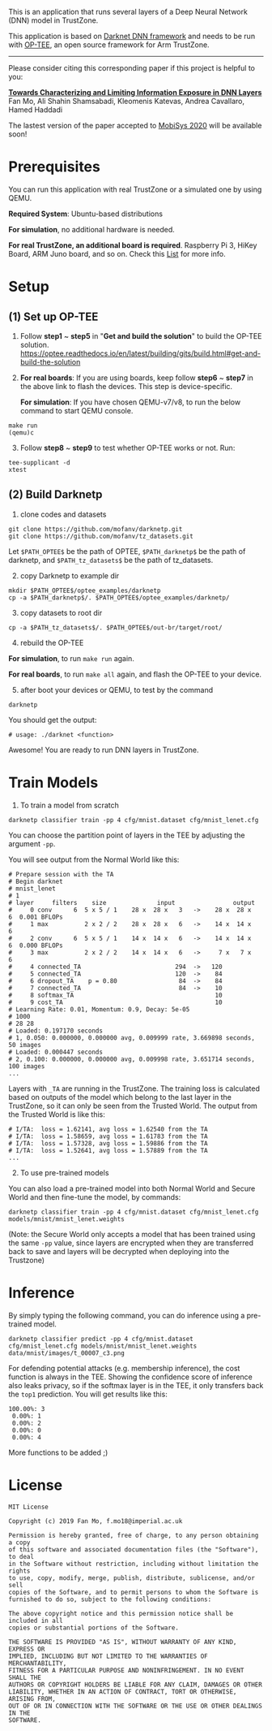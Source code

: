 This is an application that runs several layers of a Deep Neural Network (DNN) model in TrustZone.

This application is based on [Darknet DNN framework](https://pjreddie.com/darknet/) and needs to be run with [OP-TEE](https://www.op-tee.org/), an open source framework for Arm TrustZone.

---------------------------
Please consider citing this corresponding paper if this project is helpful to you:

**[Towards Characterizing and Limiting Information Exposure in DNN Layers](https://arxiv.org/abs/1907.06034)** Fan Mo, Ali Shahin Shamsabadi, Kleomenis Katevas, Andrea Cavallaro, Hamed Haddadi

The lastest version of the paper accepted to [MobiSys 2020](https://www.sigmobile.org/mobisys/2020/) will be available soon!

# Prerequisites
You can run this application with real TrustZone or a simulated one by using QEMU.

**Required System**: Ubuntu-based distributions

**For simulation**, no additional hardware is needed.

**For real TrustZone, an additional board is required**. Raspberry Pi 3, HiKey Board, ARM Juno board, and so on. Check this [List](https://optee.readthedocs.io/en/latest/building/devices/index.html#device-specific) for more info.

# Setup
## (1) Set up OP-TEE
1) Follow **step1** ~ **step5** in "**Get and build the solution**" to build the OP-TEE solution.
https://optee.readthedocs.io/en/latest/building/gits/build.html#get-and-build-the-solution

2) **For real boards**: If you are using boards, keep follow **step6** ~ **step7** in the above link to flash the devices. This step is device-specific.

   **For simulation**: If you have chosen QEMU-v7/v8, to run the below command to start QEMU console.
```
make run
(qemu)c
```

3) Follow **step8** ~ **step9** to test whether OP-TEE works or not. Run:
```
tee-supplicant -d
xtest
```

## (2) Build Darknetp
1) clone codes and datasets
```
git clone https://github.com/mofanv/darknetp.git
git clone https://github.com/mofanv/tz_datasets.git
```
Let `$PATH_OPTEE$` be the path of OPTEE, `$PATH_darknetp$` be the path of darknetp, and `$PATH_tz_datasets$` be the path of tz_datasets.

2) copy Darknetp to example dir
```
mkdir $PATH_OPTEE$/optee_examples/darknetp
cp -a $PATH_darknetp$/. $PATH_OPTEE$/optee_examples/darknetp/
```

3) copy datasets to root dir
```
cp -a $PATH_tz_datasets$/. $PATH_OPTEE$/out-br/target/root/
```

4) rebuild the OP-TEE

**For simulation**, to run `make run` again.

**For real boards**, to run `make all` again, and flash the OP-TEE to your device.

5) after boot your devices or QEMU, to test by the command
```
darknetp
```
You should get the output:
 ```
# usage: ./darknet <function>
 ```
Awesome! You are ready to run DNN layers in TrustZone.

# Train Models

1) To train a model from scratch 
```
darknetp classifier train -pp 4 cfg/mnist.dataset cfg/mnist_lenet.cfg
```
You can choose the partition point of layers in the TEE by adjusting the argument `-pp`.

You will see output from the Normal World like this:
```
# Prepare session with the TA
# Begin darknet
# mnist_lenet
# 1
# layer     filters    size              input                output
#     0 conv      6  5 x 5 / 1    28 x  28 x   3   ->    28 x  28 x   6  0.001 BFLOPs
#     1 max          2 x 2 / 2    28 x  28 x   6   ->    14 x  14 x   6
#     2 conv      6  5 x 5 / 1    14 x  14 x   6   ->    14 x  14 x   6  0.000 BFLOPs
#     3 max          2 x 2 / 2    14 x  14 x   6   ->     7 x   7 x   6
#     4 connected_TA                          294  ->   120
#     5 connected_TA                          120  ->    84
#     6 dropout_TA    p = 0.80                 84  ->    84
#     7 connected_TA                           84  ->    10
#     8 softmax_TA                                       10
#     9 cost_TA                                          10
# Learning Rate: 0.01, Momentum: 0.9, Decay: 5e-05
# 1000
# 28 28
# Loaded: 0.197170 seconds
# 1, 0.050: 0.000000, 0.000000 avg, 0.009999 rate, 3.669898 seconds, 50 images
# Loaded: 0.000447 seconds
# 2, 0.100: 0.000000, 0.000000 avg, 0.009998 rate, 3.651714 seconds, 100 images
...
```

Layers with `_TA` are running in the TrustZone. The training loss is calculated based on outputs of the model which belong to the last layer in the TrustZone, so it can only be seen from the Trusted World. The output from the Trusted World is like this:
```
# I/TA:  loss = 1.62141, avg loss = 1.62540 from the TA
# I/TA:  loss = 1.58659, avg loss = 1.61783 from the TA
# I/TA:  loss = 1.57328, avg loss = 1.59886 from the TA
# I/TA:  loss = 1.52641, avg loss = 1.57889 from the TA
...
```

2) To use pre-trained models

You can also load a pre-trained model into both Normal World and Secure World and then fine-tune the model, by commands:
```
darknetp classifier train -pp 4 cfg/mnist.dataset cfg/mnist_lenet.cfg models/mnist/mnist_lenet.weights
```

(Note: the Secure World only accepts a model that has been trained using the same `-pp` value, since layers are encrypted when they are transferred back to save and layers will be decrypted when deploying into the Trustzone)

# Inference

By simply typing the following command, you can do inference using a pre-trained model.
```
darknetp classifier predict -pp 4 cfg/mnist.dataset cfg/mnist_lenet.cfg models/mnist/mnist_lenet.weights  data/mnist/images/t_00007_c3.png
```
For defending potential attacks (e.g. membership inference), the cost function is always in the TEE. Showing the confidence score of inference also leaks privacy, so if the softmax layer is in the TEE, it only transfers back the `top1` prediction. You will get results like this:

```
100.00%: 3
 0.00%: 1
 0.00%: 2
 0.00%: 0
 0.00%: 4
```

More functions to be added ;)

# License
```
MIT License

Copyright (c) 2019 Fan Mo, f.mo18@imperial.ac.uk

Permission is hereby granted, free of charge, to any person obtaining a copy
of this software and associated documentation files (the "Software"), to deal
in the Software without restriction, including without limitation the rights
to use, copy, modify, merge, publish, distribute, sublicense, and/or sell
copies of the Software, and to permit persons to whom the Software is
furnished to do so, subject to the following conditions:

The above copyright notice and this permission notice shall be included in all
copies or substantial portions of the Software.

THE SOFTWARE IS PROVIDED "AS IS", WITHOUT WARRANTY OF ANY KIND, EXPRESS OR
IMPLIED, INCLUDING BUT NOT LIMITED TO THE WARRANTIES OF MERCHANTABILITY,
FITNESS FOR A PARTICULAR PURPOSE AND NONINFRINGEMENT. IN NO EVENT SHALL THE
AUTHORS OR COPYRIGHT HOLDERS BE LIABLE FOR ANY CLAIM, DAMAGES OR OTHER
LIABILITY, WHETHER IN AN ACTION OF CONTRACT, TORT OR OTHERWISE, ARISING FROM,
OUT OF OR IN CONNECTION WITH THE SOFTWARE OR THE USE OR OTHER DEALINGS IN THE
SOFTWARE.
```

